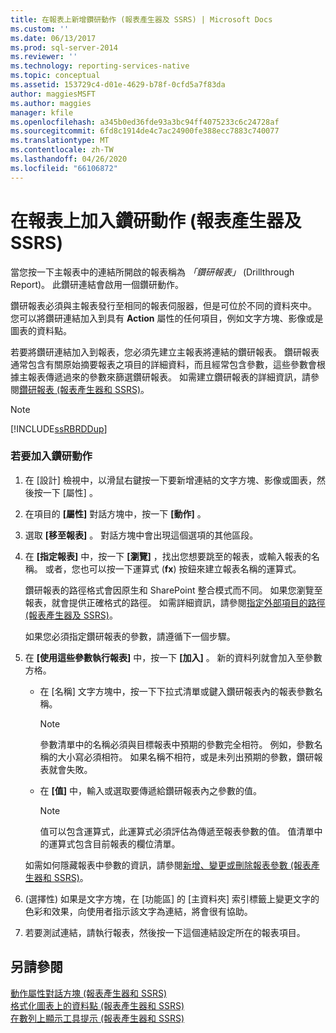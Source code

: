 ```yaml
---
title: 在報表上新增鑽研動作 (報表產生器及 SSRS) | Microsoft Docs
ms.custom: ''
ms.date: 06/13/2017
ms.prod: sql-server-2014
ms.reviewer: ''
ms.technology: reporting-services-native
ms.topic: conceptual
ms.assetid: 153729c4-d01e-4629-b78f-0cfd5a7f83da
author: maggiesMSFT
ms.author: maggies
manager: kfile
ms.openlocfilehash: a345b0ed36fde93a3bc94ff4075233c6c24728af
ms.sourcegitcommit: 6fd8c1914de4c7ac24900fe388ecc7883c740077
ms.translationtype: MT
ms.contentlocale: zh-TW
ms.lasthandoff: 04/26/2020
ms.locfileid: "66106872"
---
```

# <a name="add-a-drillthrough-action-on-a-report-report-builder-and-ssrs"></a>在報表上加入鑽研動作 (報表產生器及 SSRS)
  當您按一下主報表中的連結所開啟的報表稱為 *「鑽研報表」* (Drillthrough Report)。 此鑽研連結會啟用一個鑽研動作。  
  
 鑽研報表必須與主報表發行至相同的報表伺服器，但是可位於不同的資料夾中。 您可以將鑽研連結加入到具有 **Action** 屬性的任何項目，例如文字方塊、影像或是圖表的資料點。  
  
 若要將鑽研連結加入到報表，您必須先建立主報表將連結的鑽研報表。 鑽研報表通常包含有關原始摘要報表之項目的詳細資料，而且經常包含參數，這些參數會根據主報表傳遞過來的參數來篩選鑽研報表。 如需建立鑽研報表的詳細資訊，請參閱[鑽研報表 &#40;報表產生器和 SSRS&#41;](drillthrough-reports-report-builder-and-ssrs.md)。  
  
> [!NOTE]  
>  [!INCLUDE[ssRBRDDup](../../includes/ssrbrddup-md.md)]  
  
### <a name="to-add-a-drillthrough-action"></a>若要加入鑽研動作  
  
1.  在 [設計] 檢視中，以滑鼠右鍵按一下要新增連結的文字方塊、影像或圖表，然後按一下 [屬性]  。  
  
2.  在項目的 **[屬性]** 對話方塊中，按一下 **[動作]** 。  
  
3.  選取 **[移至報表]** 。 對話方塊中會出現這個選項的其他區段。  
  
4.  在 **[指定報表]** 中，按一下 **[瀏覽]** ，找出您想要跳至的報表，或輸入報表的名稱。 或者，您也可以按一下運算式 (**fx**) 按鈕來建立報表名稱的運算式。  
  
     鑽研報表的路徑格式會因原生和 SharePoint 整合模式而不同。 如果您瀏覽至報表，就會提供正確格式的路徑。 如需詳細資訊，請參閱[指定外部項目的路徑 &#40;報表產生器及 SSRS&#41;](specifying-paths-to-external-items-report-builder-and-ssrs.md)。  
  
     如果您必須指定鑽研報表的參數，請遵循下一個步驟。  
  
5.  在 **[使用這些參數執行報表]** 中，按一下 **[加入]** 。 新的資料列就會加入至參數方格。  
  
    -   在 [名稱]  文字方塊中，按一下下拉式清單或鍵入鑽研報表內的報表參數名稱。  
  
        > [!NOTE]  
        >  參數清單中的名稱必須與目標報表中預期的參數完全相符。 例如，參數名稱的大小寫必須相符。 如果名稱不相符，或是未列出預期的參數，鑽研報表就會失敗。  
  
    -   在 **[值]** 中，輸入或選取要傳遞給鑽研報表內之參數的值。  
  
        > [!NOTE]  
        >  值可以包含運算式，此運算式必須評估為傳遞至報表參數的值。 值清單中的運算式包含目前報表的欄位清單。  
  
     如需如何隱藏報表中參數的資訊，請參閱[新增、變更或刪除報表參數 &#40;報表產生器和 SSRS&#41;](add-change-or-delete-a-report-parameter-report-builder-and-ssrs.md)。  
  
6.  (選擇性) 如果是文字方塊，在 [功能區] 的 [主資料夾]  索引標籤上變更文字的色彩和效果，向使用者指示該文字為連結，將會很有協助。  
  
7.  若要測試連結，請執行報表，然後按一下這個連結設定所在的報表項目。  
  
## <a name="see-also"></a>另請參閱  
 [動作屬性對話方塊 &#40;報表產生器和 SSRS&#41;](../action-properties-dialog-box-report-builder-and-ssrs.md)   
 [格式化圖表上的資料點 &#40;報表產生器和 SSRS&#41;](formatting-data-points-on-a-chart-report-builder-and-ssrs.md)   
 [在數列上顯示工具提示 &#40;報表產生器和 SSRS&#41;](show-tooltips-on-a-series-report-builder-and-ssrs.md)  
  
  
